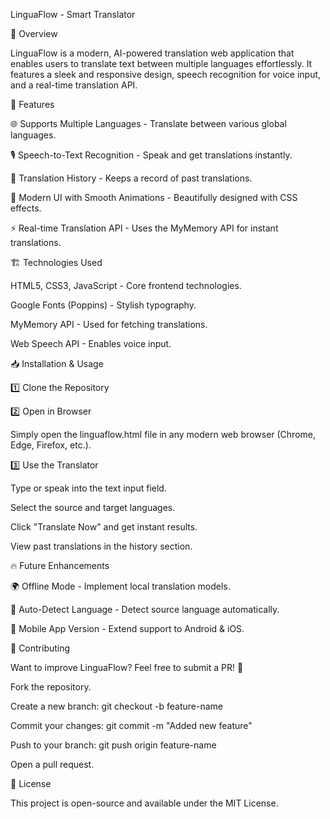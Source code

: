  LinguaFlow - Smart Translator

📖 Overview

LinguaFlow is a modern, AI-powered translation web application that enables users to translate text between multiple languages effortlessly. It features a sleek and responsive design, speech recognition for voice input, and a real-time translation API.

🚀 Features

🌐 Supports Multiple Languages - Translate between various global languages.

🎙️ Speech-to-Text Recognition - Speak and get translations instantly.

📝 Translation History - Keeps a record of past translations.

🎨 Modern UI with Smooth Animations - Beautifully designed with CSS effects.

⚡ Real-time Translation API - Uses the MyMemory API for instant translations.

🏗️ Technologies Used

HTML5, CSS3, JavaScript - Core frontend technologies.

Google Fonts (Poppins) - Stylish typography.

MyMemory API - Used for fetching translations.

Web Speech API - Enables voice input.

📥 Installation & Usage

1️⃣ Clone the Repository

2️⃣ Open in Browser

Simply open the linguaflow.html file in any modern web browser (Chrome, Edge, Firefox, etc.).

3️⃣ Use the Translator

Type or speak into the text input field.

Select the source and target languages.

Click "Translate Now" and get instant results.

View past translations in the history section.



🔥 Future Enhancements

🌍 Offline Mode - Implement local translation models.

🔄 Auto-Detect Language - Detect source language automatically.

📱 Mobile App Version - Extend support to Android & iOS.

🤝 Contributing

Want to improve LinguaFlow? Feel free to submit a PR! 🚀

Fork the repository.

Create a new branch: git checkout -b feature-name

Commit your changes: git commit -m "Added new feature"

Push to your branch: git push origin feature-name

Open a pull request.

📜 License

This project is open-source and available under the MIT License.
